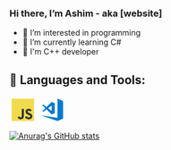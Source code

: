 ### Hi there, I’m Ashim - aka [website]

- 👀 I’m interested in programming
- 🌱 I’m currently learning C#
- 🌱 I'm C++ developer

## 🧰 Languages and Tools:
<img src="https://raw.githubusercontent.com/github/explore/80688e429a7d4ef2fca1e82350fe8e3517d3494d/topics/javascript/javascript.png" alt="Javascript" height="40" style="vertical-align:top; margin:4px">
<img src="https://raw.githubusercontent.com/github/explore/80688e429a7d4ef2fca1e82350fe8e3517d3494d/topics/visual-studio-code/visual-studio-code.png" alt="VS Code" height="40" style="vertical-align:top; margin:4px">
</p>

[![Anurag's GitHub stats](https://github-readme-stats.vercel.app/api?username=ashhosts)](https://github.com/anuraghazra/github-readme-stats)

